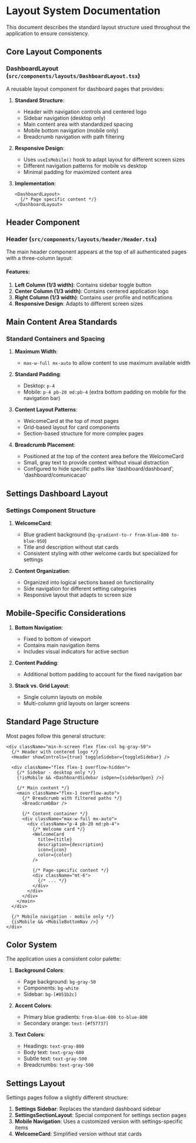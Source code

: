 
# Layout System Documentation

This document describes the standard layout structure used throughout the application to ensure consistency.

## Core Layout Components

### DashboardLayout (`src/components/layouts/DashboardLayout.tsx`)

A reusable layout component for dashboard pages that provides:

1. **Standard Structure**:
   - Header with navigation controls and centered logo
   - Sidebar navigation (desktop only)
   - Main content area with standardized spacing
   - Mobile bottom navigation (mobile only)
   - Breadcrumb navigation with path filtering

2. **Responsive Design**:
   - Uses `useIsMobile()` hook to adapt layout for different screen sizes
   - Different navigation patterns for mobile vs desktop
   - Minimal padding for maximized content area

3. **Implementation**:
   ```tsx
   <DashboardLayout>
     {/* Page specific content */}
   </DashboardLayout>
   ```

## Header Component

### Header (`src/components/layouts/header/Header.tsx`)

The main header component appears at the top of all authenticated pages with a three-column layout:

#### Features:

1. **Left Column (1/3 width)**: Contains sidebar toggle button
2. **Center Column (1/3 width)**: Contains centered application logo
3. **Right Column (1/3 width)**: Contains user profile and notifications
4. **Responsive Design**: Adapts to different screen sizes

## Main Content Area Standards

### Standard Containers and Spacing

1. **Maximum Width**:
   - `max-w-full mx-auto` to allow content to use maximum available width

2. **Standard Padding**:
   - Desktop: `p-4`
   - Mobile: `p-4 pb-20 md:pb-4` (extra bottom padding on mobile for the navigation bar)

3. **Content Layout Patterns**:
   - WelcomeCard at the top of most pages
   - Grid-based layout for card components
   - Section-based structure for more complex pages

4. **Breadcrumb Placement**:
   - Positioned at the top of the content area before the WelcomeCard
   - Small, gray text to provide context without visual distraction
   - Configured to hide specific paths like 'dashboard/dashboard', 'dashboard/comunicacao'

## Settings Dashboard Layout

### Settings Component Structure

1. **WelcomeCard**:
   - Blue gradient background (`bg-gradient-to-r from-blue-800 to-blue-950`)
   - Title and description without stat cards
   - Consistent styling with other welcome cards but specialized for settings

2. **Content Organization**:
   - Organized into logical sections based on functionality
   - Side navigation for different setting categories
   - Responsive layout that adapts to screen size

## Mobile-Specific Considerations

1. **Bottom Navigation**:
   - Fixed to bottom of viewport
   - Contains main navigation items
   - Includes visual indicators for active section

2. **Content Padding**:
   - Additional bottom padding to account for the fixed navigation bar

3. **Stack vs. Grid Layout**:
   - Single column layouts on mobile
   - Multi-column grid layouts on larger screens

## Standard Page Structure

Most pages follow this general structure:

```tsx
<div className="min-h-screen flex flex-col bg-gray-50">
  {/* Header with centered logo */}
  <Header showControls={true} toggleSidebar={toggleSidebar} />

  <div className="flex flex-1 overflow-hidden">
    {/* Sidebar - desktop only */}
    {!isMobile && <DashboardSidebar isOpen={sidebarOpen} />}

    {/* Main content */}
    <main className="flex-1 overflow-auto">
      {/* Breadcrumb with filtered paths */}
      <BreadcrumbBar />
      
      {/* Content container */}
      <div className="max-w-full mx-auto">
        <div className="p-4 pb-20 md:pb-4">
          {/* Welcome card */}
          <WelcomeCard
            title={title}
            description={description}
            icon={icon}
            color={color}
          />
          
          {/* Page-specific content */}
          <div className="mt-6">
            {/* ... */}
          </div>
        </div>
      </div>
    </main>
  </div>
  
  {/* Mobile navigation - mobile only */}
  {isMobile && <MobileBottomNav />}
</div>
```

## Color System

The application uses a consistent color palette:

1. **Background Colors**:
   - Page background: `bg-gray-50`
   - Components: `bg-white`
   - Sidebar: `bg-[#051b2c]`

2. **Accent Colors**:
   - Primary blue gradients: `from-blue-600 to-blue-800`
   - Secondary orange: `text-[#f57737]`

3. **Text Colors**:
   - Headings: `text-gray-800`
   - Body text: `text-gray-600`
   - Subtle text: `text-gray-500`
   - Breadcrumbs: `text-gray-500`

## Settings Layout

Settings pages follow a slightly different structure:

1. **Settings Sidebar**: Replaces the standard dashboard sidebar
2. **SettingsSectionLayout**: Special component for settings section pages
3. **Mobile Navigation**: Uses a customized version with settings-specific items
4. **WelcomeCard**: Simplified version without stat cards
